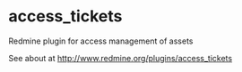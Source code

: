 # access_tickets
Redmine plugin for access management of assets 

See about at http://www.redmine.org/plugins/access_tickets

